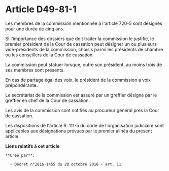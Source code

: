 # Article D49-81-1

Les membres de la commission mentionnée à l'article 720-5 sont désignés pour une durée de cinq ans. 

Si l'importance des dossiers que doit traiter la commission le  justifie, le premier président de la Cour de cassation peut
désigner un  ou plusieurs vice-présidents de la commission, choisis parmi les  présidents de chambre ou les conseillers de la
Cour de cassation. 

La commission peut statuer lorsque, outre son président, au moins trois de ses membres sont présents. 

En cas de partage égal des voix, le président de la commission a voix prépondérante. 

Le secrétariat de la commission est assuré par un greffier désigné par le greffier en chef de la Cour de cassation. 

Les avis de la commission sont notifiés au procureur général près la Cour de cassation. 

Les dispositions de l'article R. 111-5 du code de l'organisation  judiciaire sont applicables aux désignations prévues par le
premier  alinéa du présent article.

**Liens relatifs à cet article**

	**Créé par**:

	  - Décret n°2016-1455 du 28 octobre 2016 - art. 11

